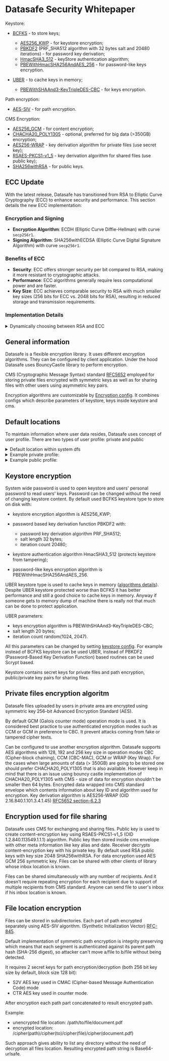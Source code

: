 # Datasafe Security Whitepaper

Keystore:
 
*   [BCFKS](#BCFKS) - to store keys;
    *   [AES256_KWP](#AES256_KWP) - for keystore encryption;
    *   [PBKDF2](#PBKDF2) (PRF_SHA512 algorithm with 32 bytes salt and 20480 iterations) - for password key derivation;
    *   [HmacSHA3_512](#HmacSHA3_512) - keyStore authentication algorithm;
    *   [PBEWithHmacSHA256AndAES_256](#PBEWithHmacSHA256AndAES_256) - for password-like keys encryption.

*   [UBER](#UBER) - to cache keys in memory;
    *   [PBEWithSHAAnd3-KeyTripleDES-CBC](#PBEWithSHAAnd3-KeyTripleDES-CBC) - for keys encryption.

Path encryption:

*   [AES-SIV](#AES-SIV) - for path encryption.

CMS Encryption:

*   [AES256_GCM](#AES256_GCM) - for content encryption;
*   [CHACHA20_POLY1305](#CHACHA20_POLY1305) - optional, preferred for big data (>350GB) encryption;
*   [AES256-WRAP](#AES256-WRAP) - key derivation algorithm for private files (use secret key);
*   [RSAES-PKCS1-v1_5](#RSAES-PKCS1-v1_5) - key derivation algorithm for shared files (use public key);
*   [SHA256withRSA](#SHA256withRSA) - for public keys.

## ECC Update

With the latest release, Datasafe has transitioned from RSA to Elliptic Curve Cryptography (ECC) to enhance security and performance. This section details the new ECC implementation:

### Encryption and Signing

- **Encryption Algorithm**: ECDH (Elliptic Curve Diffie-Hellman) with curve `secp256r1`.
- **Signing Algorithm**: SHA256withECDSA (Elliptic Curve Digital Signature Algorithm) with curve `secp256r1`.

### Benefits of ECC

- **Security**: ECC offers stronger security per bit compared to RSA, making it more resistant to cryptographic attacks.
- **Performance**: ECC algorithms generally require less computational power and are faster.
- **Key Size**: ECC achieves comparable security to RSA with much smaller key sizes (256 bits for ECC vs. 2048 bits for RSA), resulting in reduced storage and transmission requirements.

### Implementation Details
<details>
<summary>Dynamically choosing between RSA and ECC</summary>

```java
private RecipientInfoGenerator getRecipientInfoGenerator(PublicKeyIDWithPublicKey keyWithId, KeyPair senderKeyPair) {
    if ("RSA".equals(keyWithId.getPublicKey().getAlgorithm())) {
        return new JceKeyTransRecipientInfoGenerator(keyWithId.getKeyID().getValue().getBytes(), keyWithId.getPublicKey());
    }
    if (Set.of("ECDH", "EC").contains(keyWithId.getPublicKey().getAlgorithm())) {
        return getJceKeyAgreeRecipientInfoGenerator(senderKeyPair, keyWithId);
    }
    return null;
}
```
in the updated implementation, the getRecipientInfoGenerator method dynamically chooses between RSA and ECC based on the algorithm associated with the public key. For ECC, it uses ECDH for encryption and SHA256withECDSA for signing.

</details>

## General information
Datasafe is a flexible encryption library. It uses different encryption algorithms. They can be 
configured by client application. Under the hood Datasafe uses BouncyCastle library to perform encryption.

CMS (Cryptographic Message Syntax) standard [RFC5652](https://tools.ietf.org/html/rfc5652.html) employed for storing private 
files encrypted with symmetric keys as well as for sharing files with other users using asymmetric key pairs.

Encryption algorithms are customizable by [Encryption config](datasafe-encryption/datasafe-encryption-api/src/main/java/de/adorsys/datasafe/encrypiton/api/types/encryption/EncryptionConfig.java).
It combines configs which describe parameters of keystore, keys inside keystore and cms.

## Default locations
To maintain information where user data resides, Datasafe uses concept of user profile. There are two types of user 
profile: private and public

<details>
  <summary>Default location within system dfs</summary>
  
        /profiles
            /private
                /username - user's private profile 
            /public
                /username - user's public profile   
        /users
            /public
                /pubkeys - keystore consists user's public key
                /inbox - location of shared with user files    
            /private
                /keystore - keystore consists user's private key
                /files/SIV - location of private files. SIV is 3 symbol path encryption algorithm identifier.
</details>
      
<details>             
  <summary>Example private profile:</summary>
  
    {
        "keystore": {
            "resource": "s3://bucketname/users/username/private/keystore"
        },
        "privateStorage": [
            [{"id": "DEFAULT"}, {"resource": "s3://bucketname/users/username/private/files/"}]
        ],
        "inboxWithFullAccess": {
            "resource": "s3://bucketname/users/username/public/inbox/"
        },
        "publishPublicKeysTo": {
            "resource": "s3://bucketname/users/username/public/pubkeys"
        },
        "associatedResources": [
            {"resource": "s3://bucketname/users/username/"}
        ],
        "documentVersionStorage": {
            "resource": "s3://bucketname/users/username/versions/"
        },
        "appVersion": "BASELINE"
    }
</details>
         
<details>   
  <summary>Example public profile:</summary>
  
    {
        "publicKeys": {
            "resource": "s3://bucketname/users/username/public/pubkeys"
        },
        "inbox": {
            "resource": "s3://bucketname/users/username/public/inbox/"
        },
        "appVersion": "BASELINE"
    }   
</details>

## Keystore encryption
System wide password is used to open keystore and users' personal password to read users' keys. Password can be changed 
without the need of changing keystore content.
By default used <a id="BCFKS"></a> BCFKS keystore type to store on disk with:
*   keystore encryption algorithm is <a id="AES256_KWP"></a> AES256_KWP;

*   password based key derivation function <a id="PBKDF2"></a> PBKDF2 with:
    *   password key derivation algorithm PRF_SHA512;
    *   salt length 32 bytes;
    *   iteration count 20480;

*   keystore authentication algorithm <a id="HmacSHA3_512"></a> HmacSHA3_512 (protects keystore from tampering);

*   password-like keys encryption algorithm is <a id="PBEWithHmacSHA256AndAES_256"></a> PBEWithHmacSHA256AndAES_256.

<a id="UBER"></a> UBER keystore type is used to cache keys in memory 
([algorithms details](https://cryptosense.com/blog/bouncycastle-keystore-security/)).
Despite UBER keystore protected worse than BCFKS it has better performance and still a good choice to cache keys in memory. 
Anyway if someone gets to memory dump of machine there is really not that much can be done to protect application.

UBER parameters:
*   keys encryption algorithm is <a id="PBEWithSHAAnd3-KeyTripleDES-CBC"></a> PBEWithSHAAnd3-KeyTripleDES-CBC;
*   salt length 20 bytes;
*   iteration count random(1024, 2047).

All this parameters can be changed by setting [keystore config](datasafe-encryption/datasafe-encryption-api/src/main/java/de/adorsys/datasafe/encrypiton/api/types/encryption/KeyStoreConfig.java). 
For example instead of BCFKS keystore can be used UBER, instead of PBKDF2 (Password-Based Key Derivation Function) 
based routines can be used Scrypt based.

Keystore contains secret keys for private files and path encryption, public/private key pairs for sharing files. 

## Private files encryption algoritm 
<a id="AES256_GCM"></a> Datasafe files uploaded by users in private area are encrypted using symmetric key 256-bit Advanced Encryption Standard (AES).

By default GCM (Galois counter mode) operation mode is used. It is considered best practice to use authenticated 
encryption modes such as CCM or GCM in preference to CBC. It prevent attacks coming from fake or tampered cipher texts.

Can be configured to use another encryption algorithm. Datasafe supports AES algorithms with 128, 192 and 256 key size 
in operation modes CBC (Cipher-block chaining), CCM (CBC-MAC), GCM or WRAP (Key Wrap). For the cases when 
large amounts of data (> 350GB) are going to be stored one should prefer <a id="CHACHA20_POLY1305"></a> CHACHA20_POLY1305 that is also available.
However keep in mind that there is an issue using bouncy castle implementation of CHACHA20_POLY1305 with CMS - size of data for encryption shouldn't be smaller then 64 bytes.
Encrypted data wrapped into CMS standard envelope which contents information about key ID and algorithm used for encryption. 
Key derivation algorithm is <a id="AES256-WRAP"></a> AES256-WRAP (OID 2.16.840.1.101.3.4.1.45)
[RFC5652 section-6.2.3](http://tools.ietf.org/html/rfc5652#section-6.2.3)

## Encryption used for file sharing
Datasafe uses CMS for exchanging and sharing files. Public key is used to create content-encryption key using 
<a id="RSAES-PKCS1-v1_5"></a> RSAES-PKCS1-v1_5 (OID 1.2.840.113549.1.1.1) algorithm. Public key then stored inside cms envelope with other meta 
information like key alias and date. Receiver decrypts content-encryption 
key with his private key. By default used RSA public keys with key size 2048 <a id="SHA256withRSA"></a> SHA256withRSA. For data encryption used 
AES GCM 256 symmetric key. Files can be shared with other clients of library whose inbox location is known.

Files can be shared simultaneously with any number of recipients. And it doesn't require repeating encryption for each recipient
due to support of multiple recipients from CMS standard. Anyone can send file to user's inbox if his inbox location is known.

## File location encryption
Files can be stored in subdirectories. Each part of path encrypted separately using <a id="AES-SIV"></a> AES-SIV algorithm. 
(Synthetic Initialization Vector) [RFC-845](https://tools.ietf.org/html/rfc845).

Default implementation of symmetric path encryption is integrity preserving which means that each segment is 
authenticated against its parent path hash (SHA-256 digest), so attacker can't move a/file to b/file without being detected. 

It requires 2 secret keys for path encryption/decryption (both 256 bit key size by default, block size 128 bit): 
*   S2V AES key used in CMAC (Cipher-based Message Authentication Code) mode
*   CTR AES key used in counter mode.

After encryption each path part concatenated to result encrypted path.

Example:
*   unencrypted file location: /path/to/file/document.pdf
*   encrypted location:        /cipher(path)/cipher(to)/cipher(file)/cipher(document.pdf)

Such approach gives ability to list any directory without the need of decryption all files location.
Resulting encrypted path string is Base64-urlsafe.
